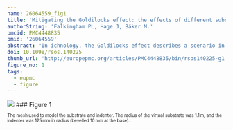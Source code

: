 ```yaml
---
name: 26064559_fig1
title: 'Mitigating the Goldilocks effect: the effects of different substrate models on track formation potential.'
authorString: 'Falkingham PL, Hage J, Bäker M.'
pmcid: PMC4448835
pmid: '26064559'
abstract: "In ichnology, the Goldilocks effect describes a scenario in which a substrate must be 'just right' in order for tracks to form-too soft, the animal will be unable to traverse the area, and too firm, the substrate will not deform. Any given substrate can therefore only preserve a range of tracks from those animals which exert an underfoot pressure at approximately the yield strength of the sediment. However, rarely are substrates vertically homogeneous for any great depth, varying either due to heterogeneity across sediment layers, or from mechanical behaviour such as strain hardening. Here, we explore the specificity of the Goldilocks effect in a number of virtual substrates simulated using finite-element analysis. We find that the inclusion of strain hardening into the model increases the potential range of trackmaker sizes somewhat, compared with a simple elastic-perfectly plastic model. The simulation of a vertically heterogeneous, strain hardening substrate showed a much larger range of potential trackmakers than strain hardening alone. We therefore show that the Goldilocks effect is lessened to varying degrees by the inclusion of more realistic soil parameters, though there still remains an upper and lower limit to the size of trackmaker able to traverse the area while leaving footprints."
doi: 10.1098/rsos.140225
thumb_url: 'http://europepmc.org/articles/PMC4448835/bin/rsos140225-g1.gif'
figure_no: 1
tags:
  - eupmc
  - figure
---
```

<img src='http://europepmc.org/articles/PMC4448835/bin/rsos140225-g1.jpg' style='max-height: 300px'>
### Figure 1
<p style='font-size: 10px;'>The mesh used to model the substrate and indenter. The radius of the virtual substrate was 1.1 m, and the indenter was 125 mm in radius (bevelled 10 mm at the base).</p>